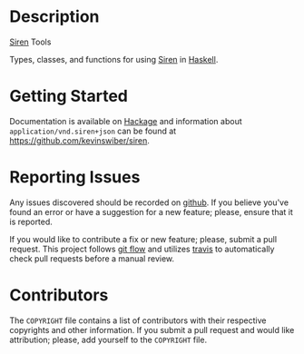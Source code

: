 # Description

[Siren] Tools

Types, classes, and functions for using [Siren][siren] in [Haskell].

# Getting Started

Documentation is available on [Hackage] and information about
`application/vnd.siren+json` can be found at
<https://github.com/kevinswiber/siren>.

# Reporting Issues

Any issues discovered should be recorded on [github][issues].  If you believe
you've found an error or have a suggestion for a new feature; please, ensure
that it is reported.

If you would like to contribute a fix or new feature; please, submit a pull
request.  This project follows [git flow] and utilizes [travis] to automatically
check pull requests before a manual review.

# Contributors

The `COPYRIGHT` file contains a list of contributors with their respective
copyrights and other information.  If you submit a pull request and would like
attribution; please, add yourself to the `COPYRIGHT` file.

[siren]: http://amundsen.com/media-types/collection/
[git flow]: http://nvie.com/posts/a-successful-git-branching-model/
[Hackage]: https://hackage.haskell.org/package/collection-json
[Haskell]: https://www.haskell.org/
[issues]: https://github.com/alunduil/siren-json.hs/issues
[travis]: https://travis-ci.org/alunduil/siren-json.hs

